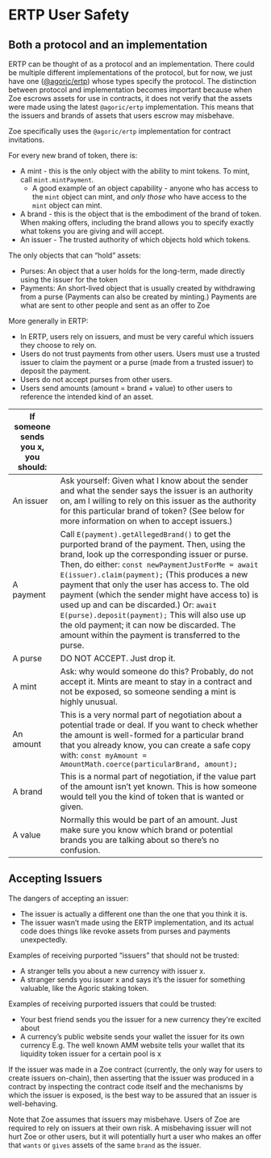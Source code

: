 # ERTP User Safety

## Both a protocol and an implementation

ERTP can be thought of as a protocol and an implementation. There
could be multiple different implementations of the protocol, but for
now, we just have one ([@agoric/ertp](..)) whose types specify the protocol.
The distinction between protocol and implementation becomes important
because when Zoe escrows assets for use in contracts, it does not
verify that the assets were made using the latest `@agoric/ertp`
implementation. This means that the issuers and brands of assets that
users escrow may misbehave.

Zoe specifically uses the `@agoric/ertp` implementation for contract invitations. 

For every new brand of token, there is:
* A mint - this is the only object with the ability to mint tokens. To mint, call `mint.mintPayment`. 
  - A good example of an object capability - anyone who has access to the `mint` object can mint, and *only those* who have access to the `mint` object can mint.
* A brand - this is the object that is the embodiment of the brand of token. When making offers, including the brand allows you to specify exactly what tokens you are giving and will accept. 
* An issuer - The trusted authority of which objects hold which tokens. 

The only objects that can “hold” assets:
* Purses: An object that a user holds for the long-term, made directly using the issuer for the token
* Payments: An short-lived object that is usually created by withdrawing from a purse (Payments can also be created by minting.) Payments are what are sent to other people and sent as an offer to Zoe

More generally in ERTP:

* In ERTP, users rely on issuers, and must be very careful which issuers they choose to rely on.
* Users do not trust payments from other users. Users must use a trusted issuer to claim the payment or a purse (made from a trusted issuer) to deposit the payment. 
* Users do not accept purses from other users.
* Users send amounts (amount = brand + value) to other users to reference the intended kind of an asset. 


| If someone sends you x, you should: |    |
|-------------------------------------|----|
|An issuer | Ask yourself: Given what I know about the sender and what the sender says the issuer is an authority on, am I willing to rely on this issuer as the authority for this particular brand of token? (See below for more information on when to accept issuers.) |
|A payment | Call `E(payment).getAllegedBrand()` to get the purported brand of the payment. Then, using the brand, look up the corresponding issuer or purse. Then, do either: `const newPaymentJustForMe = await E(issuer).claim(payment);` (This produces a new payment that only the user has access to. The old payment (which the sender might have access to) is used up and can be discarded.) Or: `await E(purse).deposit(payment);` This will also use up the old payment; it can now be discarded. The amount within the payment is transferred to the purse. |
| A purse | DO NOT ACCEPT. Just drop it. |
| A mint | Ask: why would someone do this? Probably, do not accept it. Mints are meant to stay in a contract and not be exposed, so someone sending a mint is highly unusual. |
| An amount | This is a very normal part of negotiation about a potential trade or deal. If you want to check whether the amount is well-formed for a particular brand that you already know, you can create a safe copy with: `const myAmount = AmountMath.coerce(particularBrand, amount);`
| A brand | This is a normal part of negotiation, if the value part of the amount isn’t yet known. This is how someone would tell you the kind of token that is wanted or given. |
| A value | Normally this would be part of an amount. Just make sure you know which brand or potential brands you are talking about so there’s no confusion. |


## Accepting Issuers

The dangers of accepting an issuer: 
* The issuer is actually a different one than the one that you think
  it is. 
* The issuer wasn’t made using the ERTP implementation, and its actual
  code does things like revoke assets from purses and payments
  unexpectedly. 

Examples of receiving purported “issuers” that should not be trusted:
* A stranger tells you about a new currency with issuer x.
* A stranger sends you issuer x and says it’s the issuer for something valuable, like the Agoric staking token.

Examples of receiving purported issuers that could be trusted:
* Your best friend sends you the issuer for a new currency they're
  excited about
* A currency’s public website sends your wallet the issuer for its own currency
  E.g. The well known AMM website tells your wallet that its liquidity
  token issuer for a certain pool is x

If the issuer was made in a Zoe contract (currently, the only way for users to create issuers on-chain), then asserting that the issuer was produced in a contract by inspecting the contract code itself and the mechanisms by which the issuer is exposed, is the best way to be assured that an issuer is well-behaving.

Note that Zoe assumes that issuers may misbehave. Users of Zoe are required to rely on issuers at their own risk. A misbehaving issuer will not hurt Zoe or other users, but it will potentially hurt a user who makes an offer that `wants` or `gives` assets of the same `brand` as the issuer.
